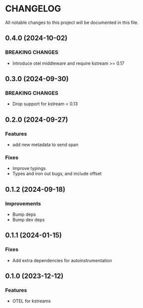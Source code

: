 # CHANGELOG

All notable changes to this project will be documented in this file.

## 0.4.0 (2024-10-02)

### BREAKING CHANGES

- Introduce otel middleware and require kstream >= 0.17

## 0.3.0 (2024-09-30)

### BREAKING CHANGES

- Drop support for kstream < 0.13

## 0.2.0 (2024-09-27)

### Features

- add new metadata to send span

### Fixes

- Improve typings
- Types and iron out bugs, and include offset

## 0.1.2 (2024-09-18)

### Improvements

- Bump deps
- Bump dev deps

## 0.1.1 (2024-01-15)

### Fixes

- Add extra dependencies for autoinstrumentation

## 0.1.0 (2023-12-12)

### Features

- OTEL for kstreams
